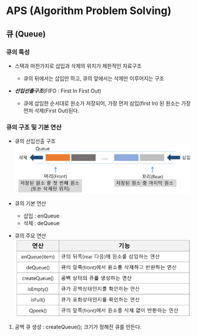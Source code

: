 # APS (Algorithm Problem Solving)

## 큐 (Queue)

### 큐의 특성
- 스택과 마찬가지로 삽입과 삭제의 위치가 제한적인 자료구조
    - 큐의 뒤에서는 삽입만 하고, 큐의 앞에서는 삭제만 이루어지는 구조

- ***선입선출구조***(FIFO : First In First Out) 
    - 큐에 삽임한 순서대로 원소가 저장되어, 가장 먼저 삼입(first In) 된 원소는 가장 먼저 삭제(First Out)된다.

### 큐의 구조 및 기본 연산
- 큐의 선입선출 구조
![alt text](image-31.png)

- 큐의 기본 연산
    - 삽입 : enQueue
    - 삭제 : deQueue

- 큐의 주요 연산
![alt text](image-32.png)

1) 공백 큐 생성 : createQueue();
                크기가 정해진 큐를 만든다.




